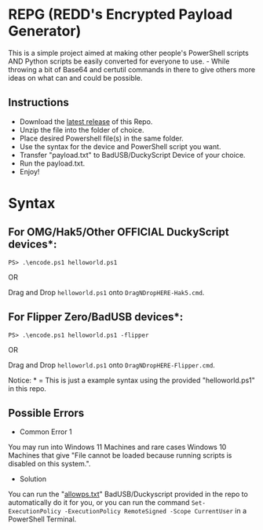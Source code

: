 # REPG (REDD's Encrypted Payload Generator)
This is a simple project aimed at making other people's PowerShell scripts AND Python scripts be easily converted
for everyone to use. - While throwing a bit of Base64 and certutil commands in there to give 
others more ideas on what can and could be possible.

## Instructions
- Download the [latest release](https://github.com/InfoSecREDD/REPG/releases) of this Repo.
- Unzip the file into the folder of choice.
- Place desired Powershell file(s) in the same folder. 
- Use the syntax for the device and PowerShell script you want.
- Transfer "payload.txt" to BadUSB/DuckyScript Device of your choice.
- Run the payload.txt.
- Enjoy!

# Syntax
## For OMG/Hak5/Other OFFICIAL DuckyScript devices*:

```PS> .\encode.ps1 helloworld.ps1```

  OR

Drag and Drop ``helloworld.ps1`` onto ``DragNDropHERE-Hak5.cmd``.

## For Flipper Zero/BadUSB devices*:

```PS> .\encode.ps1 helloworld.ps1 -flipper```

  OR

Drag and Drop ``helloworld.ps1`` onto ``DragNDropHERE-Flipper.cmd``.


Notice:  * = This is just a example syntax using the provided "helloworld.ps1" in this repo.


## Possible Errors
- Common Error 1

You may run into Windows 11 Machines and rare cases Windows 10 Machines that give "File cannot
be loaded because running scripts is disabled on this system.".
- Solution

You can run the "[allowps.txt](https://raw.githubusercontent.com/InfoSecREDD/REPG/main/allowps.txt)" BadUSB/Duckyscript provided in the repo to automatically do it for
you, or you can run the command ``Set-ExecutionPolicy -ExecutionPolicy RemoteSigned -Scope CurrentUser``
in a PowerShell Terminal. 
